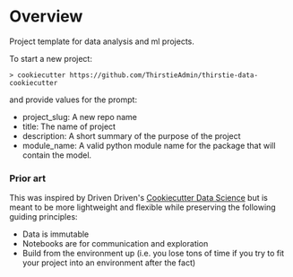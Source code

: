# Overview

Project template for data analysis and ml projects.

To start a new project:

`> cookiecutter https://github.com/ThirstieAdmin/thirstie-data-cookiecutter`

and provide values for the prompt:
- project_slug:  A new repo name
- title: The name of project
- description: A short summary of the purpose of the project
- module_name: A valid python module name for the package that will contain the model.


### Prior art

This was inspired by Driven Driven's [Cookiecutter Data Science](http://drivendata.github.io/cookiecutter-data-science/) but is meant to be more lightweight and flexible while preserving the following guiding principles:

- Data is immutable
- Notebooks are for communication and exploration
- Build from the environment up (i.e. you lose tons of time if you try to fit your project into an environment after the fact)
